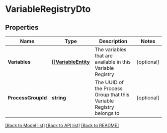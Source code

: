 # VariableRegistryDto

## Properties

Name | Type | Description | Notes
------------ | ------------- | ------------- | -------------
**Variables** | [**[]VariableEntity**](VariableEntity.md) | The variables that are available in this Variable Registry | [optional] 
**ProcessGroupId** | **string** | The UUID of the Process Group that this Variable Registry belongs to | [optional] 

[[Back to Model list]](../README.md#documentation-for-models) [[Back to API list]](../README.md#documentation-for-api-endpoints) [[Back to README]](../README.md)


